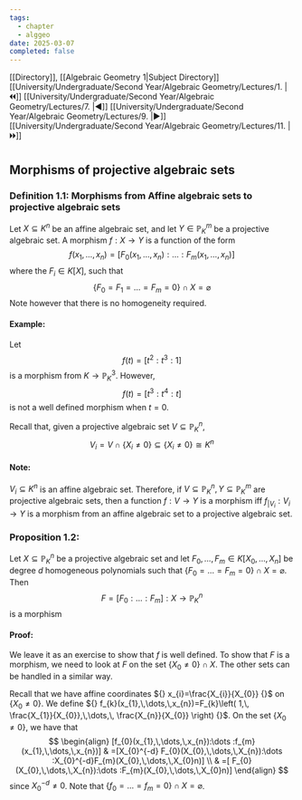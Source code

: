 ```yaml
---
tags:
  - chapter
  - alggeo
date: 2025-03-07
completed: false
---
```

[[Directory]], [[Algebraic Geometry 1|Subject Directory]]
[[University/Undergraduate/Second Year/Algebraic Geometry/Lectures/1. |🞀🞀]] [[University/Undergraduate/Second Year/Algebraic Geometry/Lectures/7. |◀]] [[University/Undergraduate/Second Year/Algebraic Geometry/Lectures/9. |▶]] [[University/Undergraduate/Second Year/Algebraic Geometry/Lectures/11. |🞂🞂]]
# 
## Morphisms of projective algebraic sets
### Definition 1.1: Morphisms from Affine algebraic sets to projective algebraic sets
Let ${} X \subseteq K^{n} {}$ be an affine algebraic set, and let ${} Y \in \mathbb{P}^{m}_{K} {}$ be a projective algebraic set. A morphism $f:X\to{}Y {}$ is a function of the form
$$
f(x_{1},\,\dots,\,x_{n})=[F_{0}(x_{1},\,\dots,\,x_{n}):\dots :F_{m}(x_{1},\,\dots,\,x_{n})]
$$
where the ${} F_i \in K[X] {}$, such that
$$
\{ F_{0} =F_{1}=\dots =F_{m}=0\}\cap X=\varnothing 
$$
Note however that there is no homogeneity required.
#### Example:
Let
$$
f(t)=[t^{2}:t^{3}:1]
$$
is a morphism from ${} K\to{}\mathbb{P}_{K}^{3} {}$. However, 
$$
f(t)=[t^{3}:t^{4}:t]
$$
is not a well defined morphism when ${} t=0 {}$. 


Recall that, given a projective algebraic set ${} V \subseteq \mathbb{P}^{n}_{K} {}$, 
$$
V_{i}=V \cap  \{  X_{i} \neq 0 \} \subseteq \{ X_{i} \neq 0 \}\cong K^{n}
$$
#### Note:
${} V_{i} \subseteq K^{n} {}$ is an affine algebraic set. Therefore, if ${} V \subseteq \mathbb{P}^{n}_{K},\, Y \subseteq \mathbb{P}^{m}_{K} {}$ are projective algebraic sets, then a function $f:V\to{}Y {}$ is a morphism iff ${} f_{|V_{i}}:V_{i} \to{}Y {}$ is a morphism from an affine algebraic set to a projective algebraic set.
### Proposition 1.2:
Let ${} X \subseteq \mathbb{P}^{n}_{K} {}$ be a projective algebraic set and let ${} F_{0},\,\dots,\,F_{m} \in K[X_{0},\,\dots,\,X_{n}] {}$ be degree $d$ homogeneous polynomials such that ${} \{ F_{0}=\dots =F_{m}=0 \}\cap X=\varnothing  {}$. Then 
$$
F=[F_{0}:\dots :F_{m}]:X\to{}\mathbb{P}^{n}_{K}
$$
is a morphism
#### Proof:
We leave it as an exercise to show that $f$ is well defined. To show that $F$ is a morphism, we need to look at $F$ on the set ${} \{ X_{0}\neq 0 \} \cap  X {}$. The other sets can be handled in a similar way. 

Recall that we have affine coordinates ${} x_{i}=\frac{X_{i}}{X_{0}} {}$ on ${} \{ X_{0} \neq 0\} {}$. We define ${} f_{k}(x_{1},\,\dots,\,x_{n})=F_{k}\left( 1,\, \frac{X_{1}}{X_{0}},\,\dots,\, \frac{X_{n}}{X_{0}} \right) {}$. On the set ${} \{ X_{0} \neq 0 \} {}$, we have that
$$
\begin{align}
 [f_{0}(x_{1},\,\dots,\,x_{n}):\dots :f_{m}(x_{1},\,\dots,\,x_{n})] & =[X_{0}^{-d} F_{0}(X_{0},\,\dots,\,X_{n}):\dots :X_{0}^{-d}F_{m}(X_{0},\,\dots,\,X_{0}n)]   \\
 & =[ F_{0}(X_{0},\,\dots,\,X_{n}):\dots :F_{m}(X_{0},\,\dots,\,X_{0}n)] 
 \end{align}
$$
since ${} X_{0}^{-d}\neq 0 {}$. Note that ${} \{ f_{0}=\dots =f_{m} =0\}\cap  X=\varnothing  {}$.